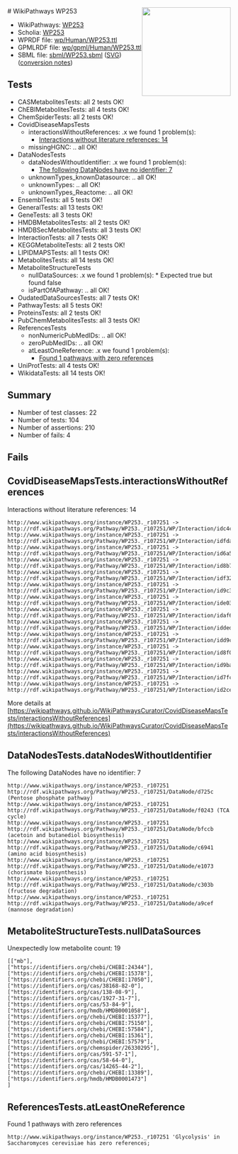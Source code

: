<img style="float: right; width: 200px" src="../logo.png" />
# WikiPathways WP253

* WikiPathways: [WP253](https://identifiers.org/wikipathways:WP253)
* Scholia: [WP253](https://scholia.toolforge.org/wikipathways/WP253)
* WPRDF file: [wp/Human/WP253.ttl](../wp/Human/WP253.ttl)
* GPMLRDF file: [wp/gpml/Human/WP253.ttl](../wp/gpml/Human/WP253.ttl)
* SBML file: [sbml/WP253.sbml](../sbml/WP253.sbml) ([SVG](../sbml/WP253.svg)) ([conversion notes](../sbml/WP253.txt))

## Tests
* CASMetabolitesTests: all 2 tests OK!
* ChEBIMetabolitesTests: all 4 tests OK!
* ChemSpiderTests: all 2 tests OK!
* CovidDiseaseMapsTests
    * interactionsWithoutReferences: .x we found 1 problem(s):
        * [Interactions without literature references: 14](#9701cce5)
    * missingHGNC: .. all OK!
* DataNodesTests
    * dataNodesWithoutIdentifier: .x we found 1 problem(s):
        * [The following DataNodes have no identifier: 7](#d2d32fa6)
    * unknownTypes_knownDatasource: .. all OK!
    * unknownTypes: .. all OK!
    * unknownTypes_Reactome: .. all OK!
* EnsemblTests: all 5 tests OK!
* GeneralTests: all 13 tests OK!
* GeneTests: all 3 tests OK!
* HMDBMetabolitesTests: all 2 tests OK!
* HMDBSecMetabolitesTests: all 3 tests OK!
* InteractionTests: all 7 tests OK!
* KEGGMetaboliteTests: all 2 tests OK!
* LIPIDMAPSTests: all 1 tests OK!
* MetabolitesTests: all 14 tests OK!
* MetaboliteStructureTests
    * nullDataSources: .x we found 1 problem(s):
            * Expected true but found false
    * isPartOfAPathway: .. all OK!
* OudatedDataSourcesTests: all 7 tests OK!
* PathwayTests: all 5 tests OK!
* ProteinsTests: all 2 tests OK!
* PubChemMetabolitesTests: all 3 tests OK!
* ReferencesTests
    * nonNumericPubMedIDs: .. all OK!
    * zeroPubMedIDs: .. all OK!
    * atLeastOneReference: .x we found 1 problem(s):
        * [Found 1 pathways with zero references](#35eb778e)
* UniProtTests: all 4 tests OK!
* WikidataTests: all 14 tests OK!


## Summary

* Number of test classes: 22
* Number of tests: 104
* Number of assertions: 210
* Number of fails: 4

## Fails

<a name="9701cce5" />

## CovidDiseaseMapsTests.interactionsWithoutReferences

Interactions without literature references: 14
```
http://www.wikipathways.org/instance/WP253._r107251 -> http://rdf.wikipathways.org/Pathway/WP253._r107251/WP/Interaction/idc4c8a90
http://www.wikipathways.org/instance/WP253._r107251 -> http://rdf.wikipathways.org/Pathway/WP253._r107251/WP/Interaction/idfda434fb
http://www.wikipathways.org/instance/WP253._r107251 -> http://rdf.wikipathways.org/Pathway/WP253._r107251/WP/Interaction/id6a575a76
http://www.wikipathways.org/instance/WP253._r107251 -> http://rdf.wikipathways.org/Pathway/WP253._r107251/WP/Interaction/id8b77e6b7
http://www.wikipathways.org/instance/WP253._r107251 -> http://rdf.wikipathways.org/Pathway/WP253._r107251/WP/Interaction/idf326105f
http://www.wikipathways.org/instance/WP253._r107251 -> http://rdf.wikipathways.org/Pathway/WP253._r107251/WP/Interaction/id9c3bf888
http://www.wikipathways.org/instance/WP253._r107251 -> http://rdf.wikipathways.org/Pathway/WP253._r107251/WP/Interaction/ide03f6d79
http://www.wikipathways.org/instance/WP253._r107251 -> http://rdf.wikipathways.org/Pathway/WP253._r107251/WP/Interaction/idaf63fb23
http://www.wikipathways.org/instance/WP253._r107251 -> http://rdf.wikipathways.org/Pathway/WP253._r107251/WP/Interaction/iddedc28c9
http://www.wikipathways.org/instance/WP253._r107251 -> http://rdf.wikipathways.org/Pathway/WP253._r107251/WP/Interaction/idd9c8fa2b
http://www.wikipathways.org/instance/WP253._r107251 -> http://rdf.wikipathways.org/Pathway/WP253._r107251/WP/Interaction/id8f077562
http://www.wikipathways.org/instance/WP253._r107251 -> http://rdf.wikipathways.org/Pathway/WP253._r107251/WP/Interaction/id9bac0eec
http://www.wikipathways.org/instance/WP253._r107251 -> http://rdf.wikipathways.org/Pathway/WP253._r107251/WP/Interaction/id7fc47b1
http://www.wikipathways.org/instance/WP253._r107251 -> http://rdf.wikipathways.org/Pathway/WP253._r107251/WP/Interaction/id2ce593b1
```

More details at [https://wikipathways.github.io/WikiPathwaysCurator/CovidDiseaseMapsTests/interactionsWithoutReferences](https://wikipathways.github.io/WikiPathwaysCurator/CovidDiseaseMapsTests/interactionsWithoutReferences)

<a name="d2d32fa6" />

## DataNodesTests.dataNodesWithoutIdentifier

The following DataNodes have no identifier: 7
```
http://www.wikipathways.org/instance/WP253._r107251 http://rdf.wikipathways.org/Pathway/WP253._r107251/DataNode/d725c (Pentose phosphate pathway)
http://www.wikipathways.org/instance/WP253._r107251 http://rdf.wikipathways.org/Pathway/WP253._r107251/DataNode/f0243 (TCA cycle)
http://www.wikipathways.org/instance/WP253._r107251 http://rdf.wikipathways.org/Pathway/WP253._r107251/DataNode/bfccb (acetoin and butanediol biosynthesis)
http://www.wikipathways.org/instance/WP253._r107251 http://rdf.wikipathways.org/Pathway/WP253._r107251/DataNode/c6941 (amino acid biosynthesis)
http://www.wikipathways.org/instance/WP253._r107251 http://rdf.wikipathways.org/Pathway/WP253._r107251/DataNode/e1073 (chorismate biosynthesis)
http://www.wikipathways.org/instance/WP253._r107251 http://rdf.wikipathways.org/Pathway/WP253._r107251/DataNode/c303b (fructose degradation)
http://www.wikipathways.org/instance/WP253._r107251 http://rdf.wikipathways.org/Pathway/WP253._r107251/DataNode/a9cef (mannose degradation)
```

<a name="91904192" />

## MetaboliteStructureTests.nullDataSources

Unexpectedly low metabolite count: 19
```
[["mb"],
["https://identifiers.org/chebi/CHEBI:24344"],
["https://identifiers.org/chebi/CHEBI:15378"],
["https://identifiers.org/chebi/CHEBI:17050"],
["https://identifiers.org/cas/38168-82-0"],
["https://identifiers.org/cas/138-08-9"],
["https://identifiers.org/cas/1927-31-7"],
["https://identifiers.org/cas/53-84-9"],
["https://identifiers.org/hmdb/HMDB0001058"],
["https://identifiers.org/chebi/CHEBI:15377"],
["https://identifiers.org/chebi/CHEBI:75150"],
["https://identifiers.org/chebi/CHEBI:57584"],
["https://identifiers.org/chebi/CHEBI:15361"],
["https://identifiers.org/chebi/CHEBI:57579"],
["https://identifiers.org/chemspider/26330295"],
["https://identifiers.org/cas/591-57-1"],
["https://identifiers.org/cas/58-64-0"],
["https://identifiers.org/cas/14265-44-2"],
["https://identifiers.org/chebi/CHEBI:13389"],
["https://identifiers.org/hmdb/HMDB0001473"]
]
```

<a name="35eb778e" />

## ReferencesTests.atLeastOneReference

Found 1 pathways with zero references
```
http://www.wikipathways.org/instance/WP253._r107251 'Glycolysis' in Saccharomyces cerevisiae has zero references; 
```

